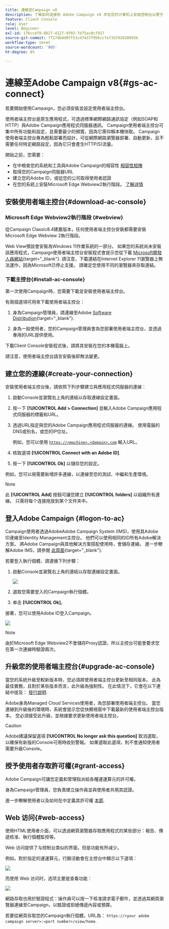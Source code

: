 ```yaml
---
title: 連線至Campaign v8
description: 了解如何连接到 Adobe Campaign v8 并在您的计算机上安装控制台以便于访问。
feature: Client Console
role: User
level: Beginner
exl-id: 176cc4f0-8827-4127-9f03-7d75ac8cf917
source-git-commit: 7f27dbdd0ff53cd7437f956ccfef3d792020893b
workflow-type: tm+mt
source-wordcount: '905'
ht-degree: 8%

---
```


# 連線至Adobe Campaign v8{#gs-ac-connect}

若要開始使用Campaign，您必須安裝並設定使用者端主控台。

使用者端主控台是原生應用程式，可透過標準網際網路通訊協定（例如SOAP和HTTP）與Adobe Campaign應用程式伺服器通訊。 Campaign使用者端主控台可集中所有功能和設定，且需要最少的頻寬，因為它需仰賴本機快取。 Campaign使用者端主控台專為輕鬆部署而設計，可從網際網路瀏覽器部署、自動更新，且不需要任何特定網路設定，因為它只會產生HTTP(S)流量。

開始之前，您需要：

* 在中檢查您的系統和工具與Adobe Campaign的相容性 [相容性矩陣](compatibility-matrix.md)
* 取得您的Campaign伺服器URL
* 建立您的Adobe ID，或從您的公司取得使用者認證
* 在您的系統上安裝Microsoft Edge Webview2執行階段。 [了解详情](#webview)

## 安裝使用者端主控台{#download-ac-console}

### Microsoft Edge Webview2執行階段 {#webview}

從Campaign Classic8.4建置版本，任何使用者端主控台安裝都需要安裝Microsoft Edge Webview 2執行階段。

Web View預設會安裝為Windows 11作業系統的一部分。 如果您的系統尚未安裝該應用程式，Campaign使用者端主控台安裝程式會提示您從下載 [Microsoft開發人員網站](http://www.adobe.com/go/acc-ms-webview2-runtime-download_cn){target="_blank"}. 請注意，下載連結在Internet Explorer 11瀏覽器上無法運作，因為Microsoft已停止支援。 請確定您使用不同的瀏覽器來存取連結。

### 下載主控台{#install-ac-console}

第一次使用Campaign時，您需要下載並安裝使用者端主控台。

有兩個選項可用來下載使用者端主控台：

1. 身為Campaign管理員，請連線至Adobe [Software Distribution](https://experience.adobe.com/#/downloads/content/software-distribution/cn/campaign.html){target="_blank"}.

1. 身為一般使用者，您的Campaign管理員會為您部署使用者端主控台，並透過專用的URL提供使用。

下載Client Console安裝程式後，請將其安裝在您的本機電腦上。

請注意，使用者端主控台語言安裝後即無法變更。

## 建立您的連線{#create-your-connection}

安裝使用者端主控台後，請依照下列步驟建立與應用程式伺服器的連線：

1. 啟動Console並瀏覽右上角的連結以存取連線設定畫面。

1. 按一下 **[!UICONTROL Add > Connection]** 並輸入Adobe Campaign應用程式伺服器的標籤和URL。

1. 透過URL指定與您的Adobe Campaign應用程式伺服器的連線。 使用電腦的DNS或別名，或您的IP位址。

   例如，您可以使用 [`https://<machine>.<domain>.com`](https://myserver.adobe.com) 輸入URL。

1. 核取選項 **[!UICONTROL Connect with an Adobe ID]**.

1. 按一下 **[!UICONTROL Ok]** 以儲存您的設定。

例如，您可以視需要新增許多連線，以連線至您的測試、中繼和生產環境。

>[!NOTE]
>
>此 **[!UICONTROL Add]** 按鈕可讓您建立 **[!UICONTROL folders]** 以組織所有連線。 只需将每个连接拖放到某个文件夹中。

## 登入Adobe Campaign {#logon-to-ac}

Campaign使用者透過AdobeAdobe Campaign System (IMS)，使用其Adobe ID連線至Identity Management主控台。 他們可以使用相同的ID所有Adobe解決方案。 將Adobe Campaign與其他解決方案搭配使用時，會儲存連線。 進一步瞭解Adobe IMS，請參閱 [此頁面](https://helpx.adobe.com/enterprise/using/identity.html){target="_blank"}.

若要登入執行個體，請遵循下列步驟：

1. 啟動Console並瀏覽右上角的連結以存取連線設定畫面。

   ![](assets/connectToCampaign.png)

1. 選取您需要登入的Campaign執行個體。

1. 单击 **[!UICONTROL Ok]**。

接著，您可以使用Adobe ID登入Campaign。

![](assets/adobeID.png)

>[!NOTE]
>
>由於Microsoft Edge Webview2不會儲存Proxy認證，所以主控台可能會要求您在第一次連線時驗證兩次。

## 升級您的使用者端主控台{#upgrade-ac-console}

當您的系統升級至較新版本時，您必須將使用者端主控台更新至相同版本。 此為最佳實務，且對於某些版本而言，此升級為強制性。 在此情況下，它會在以下連結中提及： [發行說明](release-notes.md).

Adobe身為Managed Cloud Services使用者，為您部署使用者端主控台。 當您連線到升級後的環境時，系統會提示您從快顯視窗中下載最新的使用者端主控台版本。 您必須接受此升級，並根據要求更新使用者端主控台。

>[!CAUTION]
>
>Adobe建議保留選項 **[!UICONTROL No longer ask this question]** 取消選取，以確保有新版的Console可用時收到警報。 如果選取此選項，則不會通知使用者需要升級Console。


## 授予使用者存取許可權{#grant-access}

Adobe Campaign可讓您定義和管理指派給各種運運算元的許可權。

身為Campaign管理員，您負責建立操作員並與使用者共用其認證。

進一步瞭解使用者以及如何在中定義其許可權 [本節](gs-permissions.md).


## Web 访问{#web-access}

使用HTML使用者介面，可以透過網頁瀏覽器存取應用程式的某些部分：報告、傳遞核准、執行個體監控等。

Web 访问提供了与控制台类似的界面，但是功能有所减少。

例如，對於指定的運運算元，行銷活動會在主控台中顯示以下選項：

![](assets/campaign-from-console.png)

而使用 Web 访问时，选项主要是查看功能：

![](assets/campaign-from-web.png)

網路存取也用於驗證程式：操作員可以按一下核准請求電子郵件，並透過其網頁瀏覽器連線至Campaign，以驗證或拒絕傳遞內容或預算。

若要從網頁存取您的Campaign執行個體，URL為：  `https://<your adobe campaign server>:<port number>/view/home`.
